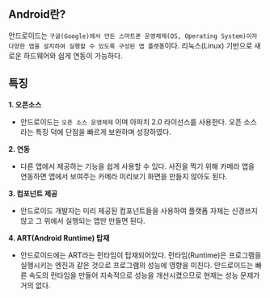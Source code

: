 ## Android란?
안드로이드는 `구글(Google)에서 만든 스마트폰 운영체제(OS, Operating System)이자 다양한 앱을 설치하여 실행할 수 있도록 구성된 앱 플랫폼`이다. 리눅스(Linux) 기반으로 새로운 하드웨어와 쉽게 연동이 가능하다.

## 특징
**1. 오픈소스**
- 안드로이드는 `오픈 소스 운영체제` 이며 아파치 2.0 라이선스를 사용한다. 오픈 소스라는 특징 덕에 단점을 빠르게 보완하며 성장하였다.

**2. 연동**
-  다른 앱에서 제공하는 기능을 쉽게 사용할 수 있다. 사진을 찍기 위해 카메라 앱을 연동하면 앱에서 보여주는 카메라 미리보기 화면을 만들지 않아도 된다.

**3. 컴포넌트 제공**
- 안드로이드 개발자는 미리 제공된 컴포넌트들을 사용하여 플랫폼 자체는 신경쓰지 않고 그 위에서 실행되는 앱만 만들면 된다.    

**4. ART(Android Runtime) 탑재**
- 안드로이드에는 ART라는 런타임이 탑재되어있다. 런타임(Runtime)은 프로그램을 실행시키는 엔진과 같은 것으로 프로그램의 성능에 영향을 미친다. 안드로이드는 빠른 속도의 런타임을 만들어 지속적으로 성능을 개선시켰으므로 현재는 성능 문제가 거의 없다.
